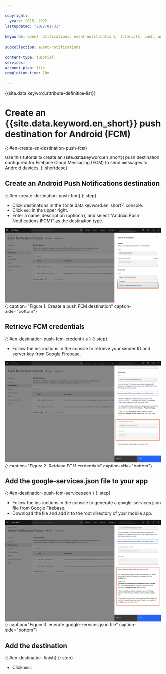 ```yaml
---

copyright:
  years: 2015, 2022
lastupdated: "2022-01-31"

keywords: event notifications, event-notifications, tutorials, push, android, firebase, fcm

subcollection: event-notifications

content-type: tutorial
services:
account-plan: lite
completion-time: 10m

---
```


{{site.data.keyword.attribute-definition-list}}

# Create an {{site.data.keyword.en_short}} push destination for Android (FCM)
{: #en-create-en-destination-push-fcm}

Use this tutorial to create an {site.data.keyword.en_short}} push destination configured for Firebase Cloud Messaging (FCM) to send messages to Android devices.
{: shortdesc}

## Create an Android Push Notifications destination
{: #en-create-destination-push-fcm}
{: step}

- Click destinations in the {{site.data.keyword.en_short}} console.
- Click `Add` in the upper right.
- Enter a name, description (optional), and select "Android Push Notifications (FCM)" as the destination type. 

![Create a push FCM destination](images/en-tut-dest-push-fcm1.png "Create a push FCM destination"){: caption="Figure 1. Create a push FCM destination" caption-side="bottom"}

 
## Retrieve FCM credentials
{: #en-destination-push-fcm-credentials }
{: step}

- Follow the instructions in the console to retrieve your sender ID and server key from Google Firebase.

![Retrieve FCM credentials](images/en-tut-dest-push-fcm2.png "Retrieve FCM credentials"){: caption="Figure 2. Retrieve FCM credentials" caption-side="bottom"}

## Add the google-services.json file to your app
{: #en-destination-push-fcm-servicesjson }
{: step}

- Follow the instructions in the console to generate a google-services.json file from Google Firebase.
- Download the file and add it to the root directory of your mobile app.

![enerate google-services.json file](images/en-tut-dest-push-fcm3.png "Generate google-services.json file"){: caption="Figure 3. enerate google-services.json file" caption-side="bottom"}

## Add the destination
{: #en-destination-finish}
{: step}

- Click `Add`.
